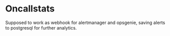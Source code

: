 # Oncallstats

Supposed to work as webhook for alertmanager and opsgenie, saving alerts to postgresql for further analytics. 